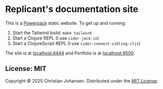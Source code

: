 # Replicant's documentation site

This is a [Powerpack](https://github.com/cjohansen/powerpack) static website. To
get up and running:

1. Start the Tailwind build: `make tailwind`
2. Start a Clojure REPL (I use `cider-jack-in`)
3. Start a ClojureScript REPL (I use `cider-connect-sibling-cljs`)

The site is at [localhost:4444](http://localhost:4444) and Portfolio is at
[localhost:9500](http://localhost:9500).

## License: MIT

Copyright © 2025 Christian Johansen. Distributed under the [MIT
License](https://opensource.org/license/mit).
